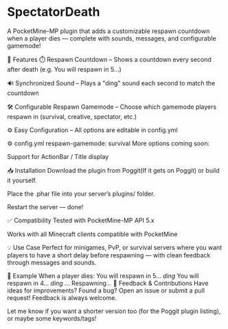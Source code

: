 # SpectatorDeath
A PocketMine-MP plugin that adds a customizable respawn countdown when a player dies — complete with sounds, messages, and configurable gamemode!

🔧 Features
⏱️ Respawn Countdown – Shows a countdown every second after death (e.g. You will respawn in 5...)

🔊 Synchronized Sound – Plays a "ding" sound each second to match the countdown

🛠️ Configurable Respawn Gamemode – Choose which gamemode players respawn in (survival, creative, spectator, etc.)

⚙️ Easy Configuration – All options are editable in config.yml

⚙️ config.yml
respawn-gamemode: survival
More options coming soon:

Support for ActionBar / Title display

📥 Installation
Download the plugin from Poggit(If it gets on Poggit) or build it yourself.

Place the .phar file into your server’s plugins/ folder.

Restart the server — done!

✅ Compatibility
Tested with PocketMine-MP API 5.x

Works with all Minecraft clients compatible with PocketMine

💡 Use Case
Perfect for minigames, PvP, or survival servers where you want players to have a short delay before respawning — with clean feedback through messages and sounds.

🧪 Example
When a player dies:
You will respawn in 5...
*ding*
You will respawn in 4...
*ding*
...
Respawning...
💬 Feedback & Contributions
Have ideas for improvements? Found a bug? Open an issue or submit a pull request! Feedback is always welcome.

Let me know if you want a shorter version too (for the Poggit plugin listing), or maybe some keywords/tags!

